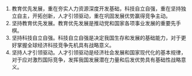 1. 教育优先发展，重在夯实人力资源深度开发基础，科技自立自强，重在坚持独立自主，开拓创新，人才引领驱动，重在巩固发展优势赢得竞争主动。
2. 坚持教育优先发展。教育优先发展是推动党和国家各项事业发展的重要先手棋。
3. 坚持科技自立自强。科技自立自强是决定我国生存和发展的基础能力，对于更好掌握全球经济科技竞争先机具有战略意义。
4. 坚持人才引领驱动。人才引领驱动是经济社会发展和国家现代化的基本规律，对于应对激烈国际竞争，发挥我国发展潜在力量和后发优势具有基础性战略意义。